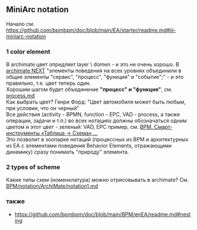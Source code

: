 ## MiniArc notation
Начало см. https://github.com/bpmbpm/doc/blob/main/EA/starter/readme.md#iii-miniarc-notation

### 1 color element
В archimate цвет опредляет layer \ domen - и это не очень хорошо. В [archimate NEXT](https://github.com/bpmbpm/doc/blob/main/BPM/notation/ArchiMate/readme.md#archimate-next-specification) "элементы поведения на всех уровнях объединили в общие элементы "сервис", "процесс", "функция" и "событие";" - и это правильно, т.е. цвет теперь один.    
Хорошим шагом будет объединение **"процесс" и "функция"**, см. [process.md](https://github.com/bpmbpm/doc/blob/main/METAMODEL/PROCESS/process.md)  
Как выбрать цвет?  Генри Форд: "Цвет автомобиля может быть любым, при условии, что он черный"  
Все действия (activity - BPMN, function - EPC, VAD - process, а также операции, задачи и т.п.) во всех нотациях должны обозначаться одним цветом и этот цвет - зеленый: VAD, EPC пример, см. [ВРМ. Смарт-инструменты «Таблица -> Схема» ...](https://habr.com/ru/articles/810851/)  
Это позволит в зоопарке нотаций (процессных из BPM и архитектурных из EA с элементами поведения Behavior Elements, отражающими динамику) сразу понимать "природу" элемента.  

### 2 types of scheme
Какие типы схем (номенклатура) можно отрисовывать в archimate? См. [BPM/notation/ArchiMate/notation1.md](https://github.com/bpmbpm/doc/blob/main/BPM/notation/ArchiMate/notation1.md)

### также
- https://github.com/bpmbpm/doc/blob/main/BPM/enEA/readme.md#nesting
  
